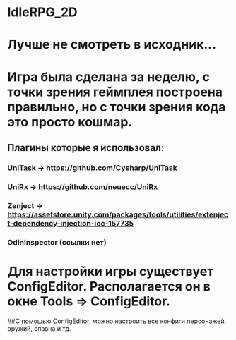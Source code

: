 # IdleRPG_2D
# Лучше не смотреть в исходник...

# Игра была сделана за неделю, с точки зрения геймплея построена правильно, но с точки зрения кода это просто кошмар.


## Плагины которые я использовал:
### UniTask -> https://github.com/Cysharp/UniTask
### UniRx -> https://github.com/neuecc/UniRx
### Zenject -> https://assetstore.unity.com/packages/tools/utilities/extenject-dependency-injection-ioc-157735
### OdinInspector (ссылки нет)

# Для настройки игры существует ConfigEditor. Располагается он в окне Tools => ConfigEditor.

##С помощью ConfigEditor, можно настроить все конфиги персонажей, оружий, спавна и тд.